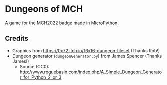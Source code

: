 # Dungeons of MCH

A game for the MCH2022 badge made in MicroPython.

## Credits

* Graphics from https://0x72.itch.io/16x16-dungeon-tileset (Thanks Rob!)
* Dungeon generator (`dungeonGenerator.py`) from James Spencer (Thanks James!)
  * Source (CC0): http://www.roguebasin.com/index.php/A_Simple_Dungeon_Generator_for_Python_2_or_3
